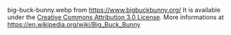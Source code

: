 big-buck-bunny.webp from https://www.bigbuckbunny.org/
It is available under the [Creative Commons Attribution 3.0 License](https://creativecommons.org/licenses/by/3.0/).
More informations at https://en.wikipedia.org/wiki/Big_Buck_Bunny
